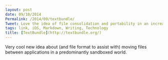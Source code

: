 ```yaml
---
layout: post
date: 09/10/2014
Permalink: /2014/09/textbundle/
Tweet: Love the idea of file consolidation and portability in an increasingly sandboxed world.
tags: link, iOS, Markdown, Writing, Technology
title: [TextBundle](http://textbundle.org/)
---
```


<p>Very cool new idea about (and file format to assist with) moving files between applications in a predominantly sandboxed world.</p>